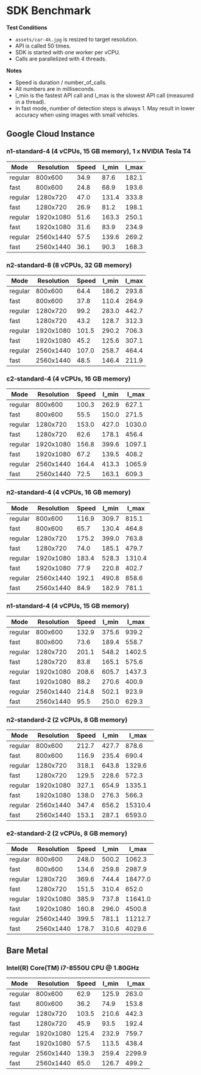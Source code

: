 # SDK Benchmark

**Test Conditions**
- `assets/car-4k.jpg` is resized to target resolution.
- API is called 50 times.
- SDK is started with one worker per vCPU.
- Calls are parallelized with 4 threads.

**Notes**
- Speed is duration / number_of_calls.
- All numbers are in milliseconds.
- l_min is the fastest API call and l_max is the slowest API call (measured in a thread).
- In fast mode, number of detection steps is always 1. May result in lower accuracy when using images with small vehicles.

## Google Cloud Instance

###  n1-standard-4 (4 vCPUs, 15 GB memory), 1 x NVIDIA Tesla T4
| Mode    | Resolution | Speed | l_min | l_max |
| ------- | ---------- | ----- | ----- | ----- |
| regular | 800x600    | 34.9  | 87.6  | 182.1 |
| fast    | 800x600    | 24.8  | 68.9  | 193.6 |
| regular | 1280x720   | 47.0  | 131.4 | 333.8 |
| fast    | 1280x720   | 26.9  | 81.2  | 198.1 |
| regular | 1920x1080  | 51.6  | 163.3 | 250.1 |
| fast    | 1920x1080  | 31.6  | 83.9  | 234.9 |
| regular | 2560x1440  | 57.5  | 139.6 | 269.2 |
| fast    | 2560x1440  | 36.1  | 90.3  | 168.3 |

### n2-standard-8 (8 vCPUs, 32 GB memory) 
| Mode    | Resolution | Speed | l_min | l_max |
| ------- | ---------- | ----- | ----- | ----- |
| regular | 800x600    | 64.4  | 186.2 | 293.8 |
| fast    | 800x600    | 37.8  | 110.4 | 264.9 |
| regular | 1280x720   | 99.2  | 283.0 | 442.7 |
| fast    | 1280x720   | 43.2  | 128.7 | 312.3 |
| regular | 1920x1080  | 101.5 | 290.2 | 706.3 |
| fast    | 1920x1080  | 45.2  | 125.6 | 307.1 |
| regular | 2560x1440  | 107.0 | 258.7 | 464.4 |
| fast    | 2560x1440  | 48.5  | 146.4 | 211.9 |

### c2-standard-4 (4 vCPUs, 16 GB memory) 
| Mode    | Resolution | Speed | l_min | l_max  |
| ------- | ---------- | ----- | ----- | ------ |
| regular | 800x600    | 100.3 | 262.9 | 627.1  |
| fast    | 800x600    | 55.5  | 150.0 | 271.5  |
| regular | 1280x720   | 153.0 | 427.0 | 1030.0 |
| fast    | 1280x720   | 62.6  | 178.1 | 456.4  |
| regular | 1920x1080  | 156.8 | 399.6 | 1097.1 |
| fast    | 1920x1080  | 67.2  | 139.5 | 408.2  |
| regular | 2560x1440  | 164.4 | 413.3 | 1065.9 |
| fast    | 2560x1440  | 72.5  | 163.1 | 609.3  |

### n2-standard-4 (4 vCPUs, 16 GB memory)
| Mode    | Resolution | Speed | l_min | l_max  |
| ------- | ---------- | ----- | ----- | ------ |
| regular | 800x600    | 116.9 | 309.7 | 815.1  |
| fast    | 800x600    | 65.7  | 130.4 | 464.8  |
| regular | 1280x720   | 175.2 | 399.0 | 763.8  |
| fast    | 1280x720   | 74.0  | 185.1 | 479.7  |
| regular | 1920x1080  | 183.4 | 528.3 | 1310.4 |
| fast    | 1920x1080  | 77.9  | 220.8 | 402.7  |
| regular | 2560x1440  | 192.1 | 490.8 | 858.6  |
| fast    | 2560x1440  | 84.9  | 182.9 | 781.1  |

### n1-standard-4 (4 vCPUs, 15 GB memory)
| Mode    | Resolution | Speed | l_min | l_max  |
| ------- | ---------- | ----- | ----- | ------ |
| regular | 800x600    | 132.9 | 375.6 | 939.2  |
| fast    | 800x600    | 73.6  | 189.4 | 558.7  |
| regular | 1280x720   | 201.1 | 548.2 | 1402.5 |
| fast    | 1280x720   | 83.8  | 165.1 | 575.6  |
| regular | 1920x1080  | 208.6 | 605.7 | 1437.3 |
| fast    | 1920x1080  | 88.2  | 270.6 | 400.9  |
| regular | 2560x1440  | 214.8 | 502.1 | 923.9  |
| fast    | 2560x1440  | 95.5  | 250.0 | 629.3  |

### n2-standard-2 (2 vCPUs, 8 GB memory)
| Mode    | Resolution | Speed | l_min | l_max   |
| ------- | ---------- | ----- | ----- | ------- |
| regular | 800x600    | 212.7 | 427.7 | 878.6   |
| fast    | 800x600    | 116.9 | 235.4 | 690.4   |
| regular | 1280x720   | 318.1 | 643.8 | 1329.6  |
| fast    | 1280x720   | 129.5 | 228.6 | 572.3   |
| regular | 1920x1080  | 327.1 | 654.9 | 1335.1  |
| fast    | 1920x1080  | 138.0 | 276.3 | 566.3   |
| regular | 2560x1440  | 347.4 | 656.2 | 15310.4 |
| fast    | 2560x1440  | 153.1 | 287.1 | 6593.0  |

### e2-standard-2 (2 vCPUs, 8 GB memory) 
| Mode    | Resolution | Speed | l_min | l_max   |
| ------- | ---------- | ----- | ----- | ------- |
| regular | 800x600    | 248.0 | 500.2 | 1062.3  |
| fast    | 800x600    | 134.6 | 259.8 | 2987.9  |
| regular | 1280x720   | 369.6 | 744.4 | 18477.0 |
| fast    | 1280x720   | 151.5 | 310.4 | 652.0   |
| regular | 1920x1080  | 385.9 | 737.8 | 11641.0 |
| fast    | 1920x1080  | 160.8 | 296.0 | 4500.8  |
| regular | 2560x1440  | 399.5 | 781.1 | 11212.7 |
| fast    | 2560x1440  | 178.7 | 310.6 | 4029.6  |

## Bare Metal

### Intel(R) Core(TM) i7-8550U CPU @ 1.80GHz
| Mode    | Resolution | Speed | l_min | l_max  |
| ------- | ---------- | ----- | ----- | ------ |
| regular | 800x600    | 62.9  | 125.9 | 263.0  |
| fast    | 800x600    | 36.2  | 74.9  | 153.8  |
| regular | 1280x720   | 103.5 | 210.6 | 442.3  |
| fast    | 1280x720   | 45.9  | 93.5  | 192.4  |
| regular | 1920x1080  | 125.4 | 232.9 | 759.7  |
| fast    | 1920x1080  | 57.5  | 113.5 | 438.4  |
| regular | 2560x1440  | 139.3 | 259.4 | 2299.9 |
| fast    | 2560x1440  | 65.0  | 126.7 | 499.2  |
